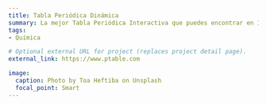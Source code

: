 ```yaml
---
title: Tabla Periódica Dinámica
summary: La mejor Tabla Periódica Interactiva que puedes encontrar en Internet.
tags:
- Química

# Optional external URL for project (replaces project detail page).
external_link: https://www.ptable.com

image:
  caption: Photo by Toa Heftiba on Unsplash
  focal_point: Smart
---
```

